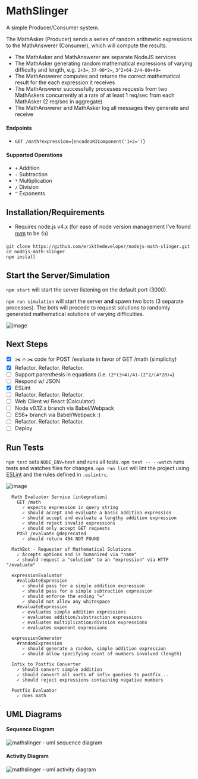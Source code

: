 # MathSlinger

A simple Producer/Consumer system.

The MathAsker (Producer) sends a series of random arithmetic expressions to the MathAnswerer (Consumer), which will compute the results.

- The MathAsker and MathAnswerer are separate NodeJS services
- The MathAsker generating random mathematical expressions of varying difficulty and length, e.g. `2+3=`, `37-90*2=`, `3^2+64-2/4-80+40=`
- The MathAnswerer computes and returns the correct mathematical result for the each expression it receives
- The MathAnswerer successfully processes requests from two MathAskers concurrently at a rate of at least 1 req/sec from each MathAsker (2 req/sec in aggregate)
- The MathAnswerer and MathAsker log all messages they generate and receive

#### Endpoints

- `GET /math?expression={encodeURIComponent('1+2=')}`

#### Supported Operations

- `+` Addition
- `-` Subtraction
- `*` Multiplication
- `/` Division
- `^` Exponents

## Installation/Requirements

- Requires node.js v4.x (for ease of node version management I've found [nvm](https://github.com/creationix/nvm) to be :+1:)

```
git clone https://github.com/erikthedeveloper/nodejs-math-slinger.git
cd nodejs-math-slinger
npm install
```

## Start the Server/Simulation

`npm start` will start the server listening on the default port (3000).

`npm run simulation` will start the server **and** spawn two bots (3 separate processes). The bots will procede to request solutions to randomly generated mathematical solutions of varying difficulties.

![image](https://cloud.githubusercontent.com/assets/1240178/10477503/e7edbef4-7213-11e5-98b5-518cfd3be636.png)

## Next Steps

- [x] :scissors: :fire: :scissors: code for POST /evaluate in favor of GET /math (simplicity)
- [x] Refactor. Refactor. Refactor.
- [ ] Support parenthesis in equations (i.e. `(2*(3+4)/4)-(2^2/(4*20)=`)
- [ ] Respond w/ JSON
- [x] ESLint
- [ ] Refactor. Refactor. Refactor.
- [ ] Web Client w/ React (Calculator)
- [ ] Node v0.12.x branch via Babel/Webpack
- [ ] ES6+ branch via Babel/Webpack :)
- [ ] Refactor. Refactor. Refactor.
- [ ] Deploy

## Run Tests

`npm test` sets `NODE_ENV=test` and runs all tests.
`npm test -- --watch` runs tests and watches files for changes.
`npm run lint` will lint the project using [ESLint](http://eslint.org/) and the rules defined in `.eslintrc`.

![image](https://cloud.githubusercontent.com/assets/1240178/10477586/8696f3e0-7214-11e5-9eec-30d5957e03ac.png)

```
  Math Evaluator Service [integration]
    GET /math
      ✓ expects expression in query string
      ✓ should accept and evaluate a basic addition expression
      ✓ should accept and evaluate a lengthy addition expression
      ✓ should reject invalid expressions
      ✓ should only accept GET requests
    POST /evaluate @deprecated
      ✓ should return 404 NOT FOUND

  MathBot - Requester of Mathematical Solutions
    ✓ Accepts options and is humanized via "name"
    ✓ should request a "solution" to an "expression" via HTTP "/evaluate"

  expressionEvaluator
    #validateExpression
      ✓ should pass for a simple addition expression
      ✓ should pass for a simple subtraction expression
      ✓ should enforce the ending "="
      ✓ should not allow any whitespace
    #evaluateExpression
      ✓ evaluates simple addition expressions
      ✓ evaluates addition/substraction expressions
      ✓ evaluates multiplication/division expressions
      ✓ evaluates exponent expressions

  expressionGenerator
    #randomExpression
      ✓ should generate a random, simple addition expression
      ✓ should allow specifying count of numbers involved (length)

  Infix to Postfix Converter
    ✓ Should convert simple addition
    ✓ should convert all sorts of infix goodies to postfix...
    ✓ should reject expressions containing negative numbers

  Postfix Evaluator
    ✓ does math
```

## UML Diagrams

#### Sequence Diagram
![mathslinger - uml sequence diagram](https://cloud.githubusercontent.com/assets/1240178/10477662/2fddc21c-7215-11e5-95a2-3c3cd4aa0532.png)

#### Activity Diagram
![mathslinger - uml activity diagram](https://cloud.githubusercontent.com/assets/1240178/10477663/2fdea646-7215-11e5-91b0-12d81241ea2a.png)

